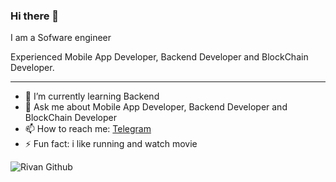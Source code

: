 ### Hi there 👋

I am a Sofware engineer

Experienced Mobile App Developer, Backend Developer and BlockChain Developer.

---

- 🌱 I’m currently learning Backend
- 💬 Ask me about Mobile App Developer, Backend Developer and BlockChain Developer
- 📫 How to reach me: [Telegram](https://t.me/rrivann)
- ⚡ Fun fact: i like running and watch movie

![Rivan Github](https://github-readme-stats.vercel.app/api?username=rrivann&show_icons=true&hide_border=true)
